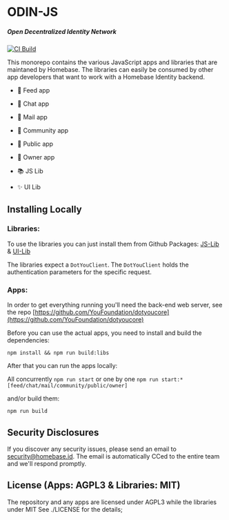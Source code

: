 # ODIN-JS

##### Open Decentralized Identity Network

[![CI Build](https://github.com/YouFoundation/dotyoucore-js/actions/workflows/ci.yml/badge.svg)](https://github.com/YouFoundation/dotyoucore-js/actions/workflows/ci.yml)

This monorepo contains the various JavaScript apps and libraries that are maintaned by Homebase. The libraries can easily be consumed by other app developers that want to work with a Homebase Identity backend.

- 🚀 Feed app
- 🚀 Chat app
- 🚀 Mail app
- 🚀 Community app
- 🚀 Public app
- 🚀 Owner app

- 📚 JS Lib
- ✨ UI Lib

## Installing Locally

### Libraries:

To use the libraries you can just install them from Github Packages: [JS-Lib](https://github.com/YouFoundation/dotyoucore-js/pkgs/npm/js-lib) & [UI-Lib](https://github.com/YouFoundation/dotyoucore-js/pkgs/npm/ui-lib)

The libraries expect a `DotYouClient`. The `DotYouClient` holds the authentication parameters for the specific request.

### Apps:

In order to get everything running you'll need the back-end web server, see the repo [https://github.com/YouFoundation/dotyoucore](https://github.com/YouFoundation/dotyoucore)

Before you can use the actual apps, you need to install and build the dependencies:

`npm install && npm run build:libs`

After that you can run the apps locally:

All concurrently `npm run start` or one by one `npm run start:*[feed/chat/mail/community/public/owner]`

and/or build them:

`npm run build`

## Security Disclosures

If you discover any security issues, please send an email to [security@homebase.id](mailto:security@homebase.id). The email is automatically CCed to the entire team and we'll respond promptly.

## License (Apps: AGPL3 & Libraries: MIT)

The repository and any apps are licensed under AGPL3 while the libraries under MIT
See ./LICENSE for the details;
